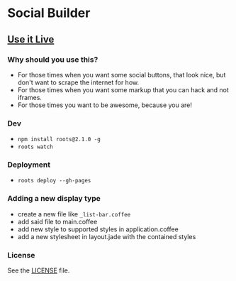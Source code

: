 Social Builder
==============

## [Use it Live](https://mojotech.github.io/social-builder/)


### Why should you use this?
 - For those times when you want some social buttons, that look nice, but don't want to scrape the internet for how.
 - For those times when you want some markup that you can hack and not iframes.
 - For those times you want to be awesome, because you are!


### Dev
 - `npm install roots@2.1.0 -g`
 - `roots watch`


### Deployment
 - `roots deploy --gh-pages`


### Adding a new display type
 - create a new file like `_list-bar.coffee`
 - add said file to main.coffee
 - add new style to supported styles in application.coffee
 - add a new stylesheet in layout.jade with the contained styles

### License
See the [LICENSE](/LICENSE) file.
